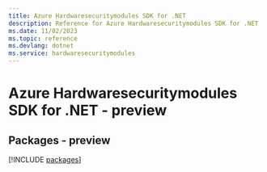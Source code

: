```yaml
---
title: Azure Hardwaresecuritymodules SDK for .NET
description: Reference for Azure Hardwaresecuritymodules SDK for .NET
ms.date: 11/02/2023
ms.topic: reference
ms.devlang: dotnet
ms.service: hardwaresecuritymodules
---
```

# Azure Hardwaresecuritymodules SDK for .NET - preview
## Packages - preview
[!INCLUDE [packages](hardwaresecuritymodules-index.md)]